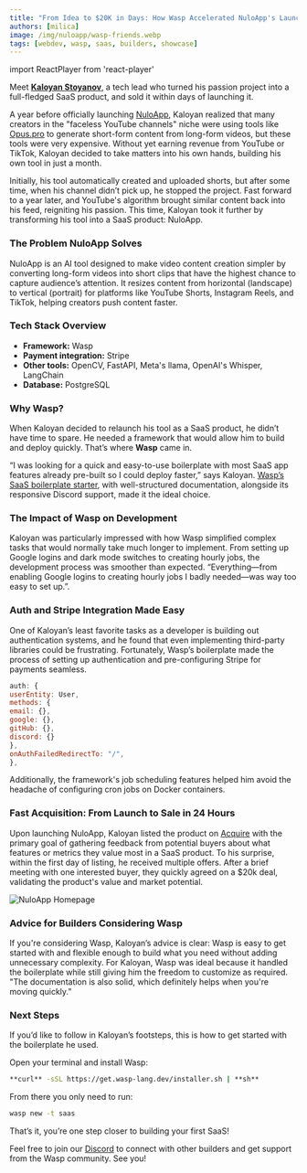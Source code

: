 ```yaml
---
title: "From Idea to $20K in Days: How Wasp Accelerated NuloApp's Launch"
authors: [milica]
image: /img/nuloapp/wasp-friends.webp
tags: [webdev, wasp, saas, builders, showcase]
---
```

import ReactPlayer from 'react-player'

Meet [**Kaloyan Stoyanov**](https://www.linkedin.com/in/kaloyan-stoyanov-466a54196/), a tech lead who turned his passion project into a full-fledged SaaS product, and sold it within days of launching it. 

A year before officially launching [NuloApp](https://nuloapp.com/), Kaloyan realized that many creators in the "faceless YouTube channels" niche were using tools like [Opus.pro](http://opus.pro/) to generate short-form content from long-form videos, but these tools were very expensive. Without yet earning revenue from YouTube or TikTok, Kaloyan decided to take matters into his own hands, building his own tool in just a month.

Initially, his tool automatically created and uploaded shorts, but after some time, when his channel didn’t pick up, he stopped the project. Fast forward to a year later, and YouTube's algorithm brought similar content back into his feed, reigniting his passion. This time, Kaloyan took it further by transforming his tool into a SaaS product: NuloApp.

### **The Problem NuloApp Solves**

NuloApp is an AI tool designed to make video content creation simpler by converting long-form videos into short clips that have the highest chance to capture audience’s attention. It resizes content from horizontal (landscape) to vertical (portrait) for platforms like YouTube Shorts, Instagram Reels, and TikTok, helping creators push content faster.

<ReactPlayer playing controls url='/img/nuloapp/vid.mp4' />

### **Tech Stack Overview**

- **Framework:** Wasp
- **Payment integration:** Stripe
- **Other tools:** OpenCV, FastAPI, Meta's llama, OpenAI's Whisper, LangChain
- **Database:** PostgreSQL

### **Why Wasp?**

When Kaloyan decided to relaunch his tool as a SaaS product, he didn’t have time to spare. He needed a framework that would allow him to build and deploy quickly. That’s where **Wasp** came in.

“I was looking for a quick and easy-to-use boilerplate with most SaaS app features already pre-built so I could deploy faster,” says Kaloyan. [Wasp’s SaaS boilerplate starter](https://opensaas.sh/), with well-structured documentation, alongside its responsive Discord support, made it the ideal choice.

### **The Impact of Wasp on Development**

Kaloyan was particularly impressed with how Wasp simplified complex tasks that would normally take much longer to implement. From setting up Google logins and dark mode switches to creating hourly jobs, the development process was smoother than expected. “Everything—from enabling Google logins to creating hourly jobs I badly needed—was way too easy to set up.”.

### **Auth and Stripe Integration Made Easy**

One of Kaloyan’s least favorite tasks as a developer is building out authentication systems, and he found that even implementing third-party libraries could be frustrating. Fortunately, Wasp’s boilerplate made the process of setting up authentication and pre-configuring Stripe for payments seamless. 

```jsx
auth: {
userEntity: User,
methods: {
email: {},
google: {},
gitHub: {},
discord: {}
},
onAuthFailedRedirectTo: "/",
},
```

Additionally, the framework's job scheduling features helped him avoid the headache of configuring cron jobs on Docker containers.

### **Fast Acquisition: From Launch to Sale in 24 Hours**

Upon launching NuloApp, Kaloyan listed the product on [Acquire](http://acquire.com/) with the primary goal of gathering feedback from potential buyers about what features or metrics they value most in a SaaS product. To his surprise, within the first day of listing, he received multiple offers. After a brief meeting with one interested buyer, they quickly agreed on a $20k deal, validating the product's value and market potential.

![NuloApp Homepage](/img/nuloapp/app.png)

### **Advice for Builders Considering Wasp**

If you're considering Wasp, Kaloyan’s advice is clear: Wasp is easy to get started with and flexible enough to build what you need without adding unnecessary complexity. For Kaloyan, Wasp was ideal because it handled the boilerplate while still giving him the freedom to customize as required. "The documentation is also solid, which definitely helps when you're moving quickly.”

### Next Steps

If you’d like to follow in Kaloyan’s footsteps, this is how to get started with the boilerplate he used.

Open your terminal and install Wasp:

```bash
**curl** -sSL https://get.wasp-lang.dev/installer.sh | **sh**
```

From there you only need to run:

```bash
wasp new -t saas
```

That’s it, you’re one step closer to building your first SaaS!

Feel free to join our [Discord](https://discord.gg/rzdnErX) to connect with other builders and get support from the Wasp community. See you!
